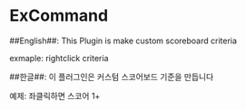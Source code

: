 # ExCommand
##English##:
This Plugin is make custom scoreboard criteria

exmaple: rightclick criteria


##한글##:
이 플러그인은 커스텀 스코어보드 기준을 만듭니다

예제: 좌클릭하면 스코어 1+
